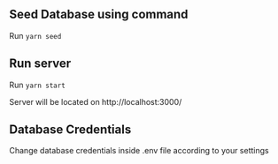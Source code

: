 ## Seed Database using command
Run ```yarn seed```

## Run server
Run ```yarn start```

Server will be located on http://localhost:3000/

## Database Credentials
Change database credentials inside .env file according to your settings